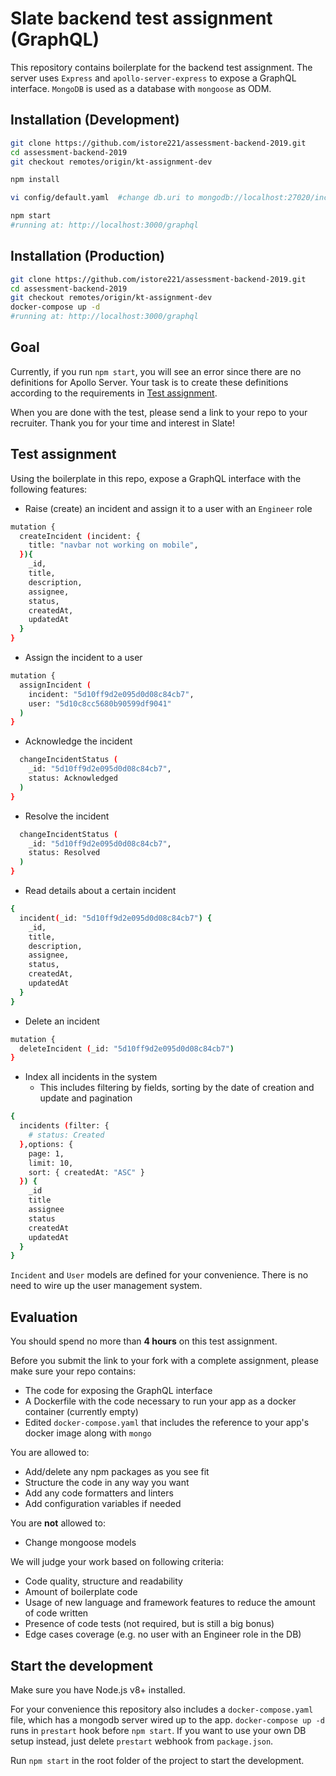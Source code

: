 # Slate backend test assignment (GraphQL)

This repository contains boilerplate for the backend test assignment.
The server uses `Express` and `apollo-server-express` to expose a GraphQL interface. `MongoDB` is used as a database with `mongoose` as ODM.

## Installation (Development)

```sh
git clone https://github.com/istore221/assessment-backend-2019.git
cd assessment-backend-2019
git checkout remotes/origin/kt-assignment-dev

npm install

vi config/default.yaml  #change db.uri to mongodb://localhost:27020/incident-management

npm start
#running at: http://localhost:3000/graphql
```

## Installation (Production)

```sh
git clone https://github.com/istore221/assessment-backend-2019.git
cd assessment-backend-2019
git checkout remotes/origin/kt-assignment-dev
docker-compose up -d
#running at: http://localhost:3000/graphql
```

## Goal

Currently, if you run `npm start`, you will see an error since there are no definitions for Apollo Server. Your task is to create these definitions according to the requirements in [Test assignment](#test-assignment).

When you are done with the test, please send a link to your repo to your recruiter.  Thank you for your time and interest in Slate!

## Test assignment

Using the boilerplate in this repo, expose a GraphQL interface with the following features:

- Raise (create) an incident and assign it to a user with an `Engineer` role
```sh
mutation {
  createIncident (incident: {
    title: "navbar not working on mobile",
  }){
    _id,
    title,
    description,
    assignee,
    status,
    createdAt,
    updatedAt
  }
}
```

- Assign the incident to a user
```sh
mutation {
  assignIncident (
    incident: "5d10ff9d2e095d0d08c84cb7",
    user: "5d10c8cc5680b90599df9041"
  )
}
```

- Acknowledge the incident
```sh
  changeIncidentStatus (
    _id: "5d10ff9d2e095d0d08c84cb7",
    status: Acknowledged
  )
}
```

- Resolve the incident
```sh
  changeIncidentStatus (
    _id: "5d10ff9d2e095d0d08c84cb7",
    status: Resolved
  )
}
```

- Read details about a certain incident
```sh
{
  incident(_id: "5d10ff9d2e095d0d08c84cb7") {
 	_id,
    title,
    description,
    assignee,
    status,
    createdAt,
    updatedAt
  }
}

```

- Delete an incident

```sh
mutation {
  deleteIncident (_id: "5d10ff9d2e095d0d08c84cb7")
}
```

- Index all incidents in the system
  - This includes filtering by fields, sorting by the date of creation and update and pagination

```sh
{
  incidents (filter: {
	# status: Created
  },options: {
    page: 1,
  	limit: 10,
    sort: { createdAt: "ASC" }
  }) {
   	_id
    title
    assignee
    status
    createdAt
    updatedAt
  }
}
```

`Incident` and `User` models are defined for your convenience. There is no need to wire up the user management system.

## Evaluation

You should spend no more than **4 hours** on this test assignment.

Before you submit the link to your fork with a complete assignment, please make sure your repo contains:

- The code for exposing the GraphQL interface
- A Dockerfile with the code necessary to run your app as a docker container (currently empty)
- Edited `docker-compose.yaml` that includes the reference to your app's docker image along with `mongo`

You are allowed to:

- Add/delete any npm packages as you see fit
- Structure the code in any way you want
- Add any code formatters and linters
- Add configuration variables if needed

You are **not** allowed to:
- Change mongoose models

We will judge your work based on following criteria:
- Code quality, structure and readability
- Amount of boilerplate code
- Usage of new language and framework features to reduce the amount of code written
- Presence of code tests (not required, but is still a big bonus)
- Edge cases coverage (e.g. no user with an Engineer role in the DB)

## Start the development

Make sure you have Node.js v8+ installed.

For your convenience this repository also includes a `docker-compose.yaml` file, which has a mongodb server wired up to the app. `docker-compose up -d` runs in `prestart` hook before `npm start`. If you want to use your own DB setup instead, just delete `prestart` webhook from `package.json`.

Run `npm start` in the root folder of the project to start the development.
